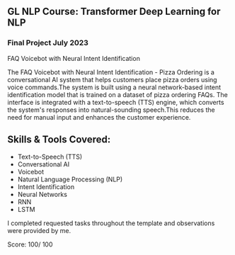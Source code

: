 ## GL NLP Course: Transformer Deep Learning for NLP

### Final Project July 2023

FAQ Voicebot with Neural Intent Identification

The FAQ Voicebot with Neural Intent Identification - Pizza Ordering is a conversational AI system that helps customers place pizza orders using voice commands.The system is built using a neural network-based intent identification model that is trained on a dataset of pizza ordering FAQs. The interface is integrated with a text-to-speech (TTS) engine, which converts the system's responses into natural-sounding speech.This reduces the need for manual input and enhances the customer experience.

## Skills & Tools Covered:
* Text-to-Speech (TTS) 
* Conversational AI 
* Voicebot
* Natural Language Processing (NLP)
* Intent Identification
* Neural Networks
* RNN
* LSTM

I completed requested tasks throughout the template and observations were provided by me.

Score: 100/ 100
